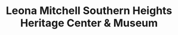 ---
layout: repo
title: "Leona Mitchell Southern Heights Heritage Center & Museum"
id: 24803
permalink: repos/24803/
---